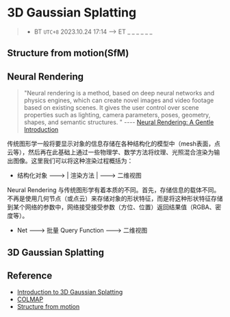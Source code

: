 # 3D Gaussian Splatting
> - BT `UTC+8` 2023.10.24 17:14 --> ET _ _ _ _ _ _
## Structure from motion(SfM)

## Neural Rendering
>"Neural rendering is a method, based on deep neural networks and physics engines, which can create novel images and video footage based on existing scenes. It gives the user control over scene properties such as lighting, camera parameters, poses, geometry, shapes, and semantic structures. " ---- [Neural Rendering: A Gentle Introduction](https://datagen.tech/guides/synthetic-data/neural-rendering)

传统图形学一般将要显示对象的信息存储在各种结构化的模型中（mesh表面，点云等），然后再在此基础上通过一些物理学、数学方法将纹理、光照混合渲染为输出图像。这里我们可以将这种渲染过程概括为：

- 结构化对象 ---> | 渲染方法 | ---> 二维视图

Neural Rendering 与传统图形学有着本质的不同。首先，存储信息的载体不同。不再是使用几何节点（或点云）来存储对象的形状特征，而是将这种形状特征存储到某个网络的参数中，网络接受接受参数（方位、位置）返回结果值（RGBA、密度等）。

- Net ---> 批量 Query Function ---> 二维视图

## 3D Gaussian Splatting

## Reference
- [Introduction to 3D Gaussian Splatting](https://huggingface.co/blog/gaussian-splatting)
- [COLMAP](https://colmap.github.io/tutorial.html)
- [Structure from motion](https://en.wikipedia.org/wiki/Structure_from_motion)
